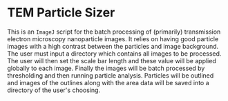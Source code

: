 # TEM Particle Sizer

This is an `ImageJ` script for the batch processing of (primarily) transmission electron microscopy nanoparticle images. It relies on having good particle images with a high contrast between the particles and image background. The user must input a directory which contains all images to be processed. The user will then set the scale bar length and these value will be applied globally to each image. Finally the images will be batch processed by thresholding and then running particle analysis. Particles will be outlined and images of the outlines along with the area data will be saved into a directory of the user's choosing.
